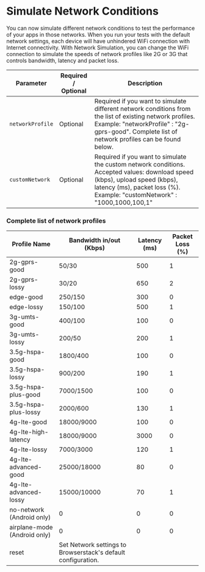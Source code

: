 # Simulate Network Conditions

You can now simulate different network conditions to test the performance of your apps in those networks. When you run your tests with the default network settings, each device will have unhindered WiFi connection with Internet connectivity. With Network Simulation, you can change the WiFi connection to simulate the speeds of network profiles like 2G or 3G that controls bandwidth, latency and packet loss.


| Parameter | Required / Optional | Description |
| ---------- | ----------- | --------------- |
|`networkProfile`|Optional|Required if you want to simulate different network conditions from the list of existing network profiles. Example: \"networkProfile\" : \"2g-gprs-good\". Complete list of network profiles can be found below.|
|`customNetwork`|Optional|Required if you want to simulate the custom network conditions. Accepted values: download speed (kbps), upload speed (kbps), latency (ms), packet loss (%). Example: \"customNetwork\" : \"1000,1000,100,1\"|

### Complete list of network profiles
| Profile Name	| Bandwidth in/out (Kbps)	| Latency (ms)	| Packet Loss (%) |
| ---------- | ----------- | --------------- | --------------- |
| 2g-gprs-good	| 50/30	| 500	| 1 |
| 2g-gprs-lossy	| 30/20	| 650	| 2 |
| edge-good	| 250/150	| 300	| 0 |
| edge-lossy	| 150/100	| 500	| 1 |
| 3g-umts-good	| 400/100	| 100	| 0 |
| 3g-umts-lossy	| 200/50	| 200	| 1 |
| 3.5g-hspa-good	| 1800/400	| 100	| 0 |
| 3.5g-hspa-lossy	| 900/200	| 190	| 1 |
| 3.5g-hspa-plus-good	| 7000/1500	| 100	| 0 |
| 3.5g-hspa-plus-lossy	| 2000/600	| 130	| 1 |
| 4g-lte-good	| 18000/9000	| 100	| 0 |
| 4g-lte-high-latency	| 18000/9000	| 3000	| 0 |
| 4g-lte-lossy	| 7000/3000	| 120	| 1 |
| 4g-lte-advanced-good	| 25000/18000	| 80	| 0 |
| 4g-lte-advanced-lossy	| 15000/10000	| 70	| 1 |
| no-network (Android only)	| 0	| 0	| 0 |
| airplane-mode (Android only)	| 0	| 0 | 0 |
| reset	| Set Network settings to Browserstack's default configuration. |  | | |
